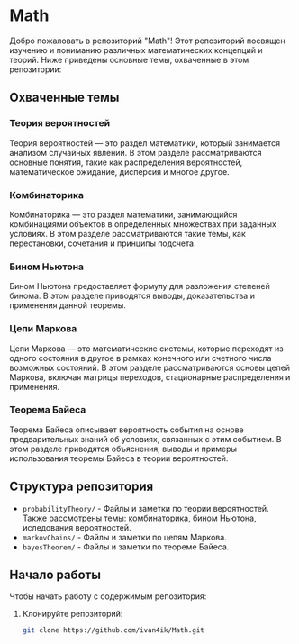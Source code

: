 # Math

Добро пожаловать в репозиторий "Math"! Этот репозиторий посвящен изучению и пониманию различных математических концепций и теорий. Ниже приведены основные темы, охваченные в этом репозитории:

## Охваченные темы

### Теория вероятностей
Теория вероятностей — это раздел математики, который занимается анализом случайных явлений. В этом разделе рассматриваются основные понятия, такие как распределения вероятностей, математическое ожидание, дисперсия и многое другое.

### Комбинаторика
Комбинаторика — это раздел математики, занимающийся комбинациями объектов в определенных множествах при заданных условиях. В этом разделе рассматриваются такие темы, как перестановки, сочетания и принципы подсчета.

### Бином Ньютона
Бином Ньютона предоставляет формулу для разложения степеней бинома. В этом разделе приводятся выводы, доказательства и применения данной теоремы.

### Цепи Маркова
Цепи Маркова — это математические системы, которые переходят из одного состояния в другое в рамках конечного или счетного числа возможных состояний. В этом разделе рассматриваются основы цепей Маркова, включая матрицы переходов, стационарные распределения и применения.

### Теорема Байеса
Теорема Байеса описывает вероятность события на основе предварительных знаний об условиях, связанных с этим событием. В этом разделе приводятся объяснения, выводы и примеры использования теоремы Байеса в теории вероятностей.

## Структура репозитория

- `probabilityTheory/` - Файлы и заметки по теории вероятностей. Также рассмотрены темы: комбинаторика, бином Ньютона, иследования вероятностей.
- `markovChains/` - Файлы и заметки по цепям Маркова.
- `bayesTheorem/` - Файлы и заметки по теореме Байеса.

## Начало работы

Чтобы начать работу с содержимым репозитория:

1. Клонируйте репозиторий:
   ```bash
   git clone https://github.com/ivan4ik/Math.git

